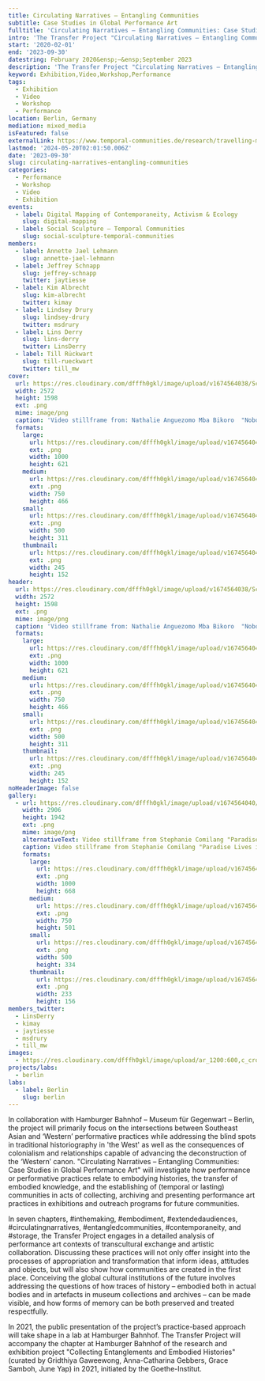 ```yaml
---
title: Circulating Narratives – Entangling Communities
subtitle: Case Studies in Global Performance Art
fulltitle: 'Circulating Narratives – Entangling Communities: Case Studies in Global Performance Art'
intro: 'The Transfer Project "Circulating Narratives – Entangling Communities: Case Studies in Global Performance Art" will explore how diverse histories inform performative practices and shape communities as embodied knowledge.'
start: '2020-02-01'
end: '2023-09-30'
datestring: February 2020&ensp;–&ensp;September 2023
description: 'The Transfer Project "Circulating Narratives – Entangling Communities: Case Studies in Global Performance Art" will explore how diverse histories inform…'
keyword: Exhibition,Video,Workshop,Performance
tags:
  - Exhibition
  - Video
  - Workshop
  - Performance
location: Berlin, Germany
mediation: mixed_media
isFeatured: false
externalLink: https://www.temporal-communities.de/research/travelling-matters/projects/circulating-narratives_entangled-communities/index.html
lastmod: '2024-05-20T02:01:50.006Z'
date: '2023-09-30'
slug: circulating-narratives-entangling-communities
categories:
  - Performance
  - Workshop
  - Video
  - Exhibition
events:
  - label: Digital Mapping of Contemporaneity, Activism & Ecology
    slug: digital-mapping
  - label: Social Sculpture – Temporal Communities
    slug: social-sculpture-temporal-communities
members:
  - label: Annette Jael Lehmann
    slug: annette-jael-lehmann
  - label: Jeffrey Schnapp
    slug: jeffrey-schnapp
    twitter: jaytiesse
  - label: Kim Albrecht
    slug: kim-albrecht
    twitter: kimay
  - label: Lindsey Drury
    slug: lindsey-drury
    twitter: msdrury
  - label: Lins Derry
    slug: lins-derry
    twitter: LinsDerry
  - label: Till Rückwart
    slug: till-rueckwart
    twitter: till_mw
cover:
  url: https://res.cloudinary.com/dfffh0gkl/image/upload/v1674564038/Screen_Shot_2023_01_24_at_13_36_48_d0b6849be2.png
  width: 2572
  height: 1598
  ext: .png
  mime: image/png
  caption: 'Video stillframe from: Nathalie Anguezomo Mba Bikoro  "Nobody Knows The Troubles I''ve Seen: Performing Disobedience, Resilience and Black Empowerment"'
  formats:
    large:
      url: https://res.cloudinary.com/dfffh0gkl/image/upload/v1674564042/large_Screen_Shot_2023_01_24_at_13_36_48_d0b6849be2.png
      ext: .png
      width: 1000
      height: 621
    medium:
      url: https://res.cloudinary.com/dfffh0gkl/image/upload/v1674564043/medium_Screen_Shot_2023_01_24_at_13_36_48_d0b6849be2.png
      ext: .png
      width: 750
      height: 466
    small:
      url: https://res.cloudinary.com/dfffh0gkl/image/upload/v1674564043/small_Screen_Shot_2023_01_24_at_13_36_48_d0b6849be2.png
      ext: .png
      width: 500
      height: 311
    thumbnail:
      url: https://res.cloudinary.com/dfffh0gkl/image/upload/v1674564040/thumbnail_Screen_Shot_2023_01_24_at_13_36_48_d0b6849be2.png
      ext: .png
      width: 245
      height: 152
header:
  url: https://res.cloudinary.com/dfffh0gkl/image/upload/v1674564038/Screen_Shot_2023_01_24_at_13_36_48_d0b6849be2.png
  width: 2572
  height: 1598
  ext: .png
  mime: image/png
  caption: 'Video stillframe from: Nathalie Anguezomo Mba Bikoro  "Nobody Knows The Troubles I''ve Seen: Performing Disobedience, Resilience and Black Empowerment"'
  formats:
    large:
      url: https://res.cloudinary.com/dfffh0gkl/image/upload/v1674564042/large_Screen_Shot_2023_01_24_at_13_36_48_d0b6849be2.png
      ext: .png
      width: 1000
      height: 621
    medium:
      url: https://res.cloudinary.com/dfffh0gkl/image/upload/v1674564043/medium_Screen_Shot_2023_01_24_at_13_36_48_d0b6849be2.png
      ext: .png
      width: 750
      height: 466
    small:
      url: https://res.cloudinary.com/dfffh0gkl/image/upload/v1674564043/small_Screen_Shot_2023_01_24_at_13_36_48_d0b6849be2.png
      ext: .png
      width: 500
      height: 311
    thumbnail:
      url: https://res.cloudinary.com/dfffh0gkl/image/upload/v1674564040/thumbnail_Screen_Shot_2023_01_24_at_13_36_48_d0b6849be2.png
      ext: .png
      width: 245
      height: 152
noHeaderImage: false
gallery:
  - url: https://res.cloudinary.com/dfffh0gkl/image/upload/v1674564040/Screen_Shot_2023_01_24_at_13_38_09_e0ead294eb.png
    width: 2906
    height: 1942
    ext: .png
    mime: image/png
    alternativeText: Video stillframe from Stephanie Comilang "Paradise Lives in the Ruins of Colonial and Dictatorship Architecture"
    caption: Video stillframe from Stephanie Comilang "Paradise Lives in the Ruins of Colonial and Dictatorship Architecture"
    formats:
      large:
        url: https://res.cloudinary.com/dfffh0gkl/image/upload/v1674564044/large_Screen_Shot_2023_01_24_at_13_38_09_e0ead294eb.png
        ext: .png
        width: 1000
        height: 668
      medium:
        url: https://res.cloudinary.com/dfffh0gkl/image/upload/v1674564045/medium_Screen_Shot_2023_01_24_at_13_38_09_e0ead294eb.png
        ext: .png
        width: 750
        height: 501
      small:
        url: https://res.cloudinary.com/dfffh0gkl/image/upload/v1674564046/small_Screen_Shot_2023_01_24_at_13_38_09_e0ead294eb.png
        ext: .png
        width: 500
        height: 334
      thumbnail:
        url: https://res.cloudinary.com/dfffh0gkl/image/upload/v1674564041/thumbnail_Screen_Shot_2023_01_24_at_13_38_09_e0ead294eb.png
        ext: .png
        width: 233
        height: 156
members_twitter:
  - LinsDerry
  - kimay
  - jaytiesse
  - msdrury
  - till_mw
images:
  - https://res.cloudinary.com/dfffh0gkl/image/upload/ar_1200:600,c_crop/c_limit,h_1200,w_600/v1674564038/Screen_Shot_2023_01_24_at_13_36_48_d0b6849be2.png
projects/labs:
  - berlin
labs:
  - label: Berlin
    slug: berlin
---
```

In collaboration with Hamburger Bahnhof – Museum für Gegenwart – Berlin, the project will primarily focus on the intersections between Southeast Asian and ‘Western’ performative practices while addressing the blind spots in traditional historiography in 'the West' as well as the consequences of colonialism and relationships capable of advancing the deconstruction of the ‘Western’ canon. "Circulating Narratives – Entangling Communities: Case Studies in Global Performance Art" will investigate how performance or performative practices relate to embodying histories, the transfer of embodied knowledge, and the establishing of (temporal or lasting) communities in acts of collecting, archiving and presenting performance art practices in exhibitions and outreach programs for future communities.

In seven chapters, #inthemaking, #embodiment, #extendedaudiences, #circulatingnarratives, #entangledcommunities, #contemporaneity, and #storage, the Transfer Project engages in a detailed analysis of performance art contexts of transcultural exchange and artistic collaboration. Discussing these practices will not only offer insight into the processes of appropriation and transformation that inform ideas, attitudes and objects, but will also show how communities are created in the first place. Conceiving the global cultural institutions of the future involves addressing the questions of how traces of history – embodied both in actual bodies and in artefacts in museum collections and archives – can be made visible, and how forms of memory can be both preserved and treated respectfully.

In 2021, the public presentation of the project’s practice-based approach will take shape in a lab at Hamburger Bahnhof. The Transfer Project will accompany the chapter at Hamburger Bahnhof of the research and exhibition project "Collecting Entanglements and Embodied Histories" (curated by Gridthiya Gaweewong, Anna-Catharina Gebbers, Grace Samboh, June Yap) in 2021, initiated by the Goethe-Institut.